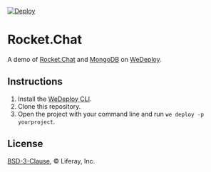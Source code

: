 [![Deploy](https://wedeploy.com/images/deploy.svg)](https://console.wedeploy.com/deploy?repo=https://github.com/wedeploy/demo-rocketchat)

# Rocket.Chat

A demo of [Rocket.Chat](https://hub.docker.com/_/rocket.chat/) and [MongoDB](https://hub.docker.com/_/mongo/) on [WeDeploy](https://wedeploy.com/).

## Instructions

1. Install the [WeDeploy CLI](https://wedeploy.com/docs/intro/using-the-command-line/).
2. Clone this repository.
3. Open the project with your command line and run `we deploy -p yourproject`.

## License

[BSD-3-Clause](./LICENSE.md), © Liferay, Inc.
